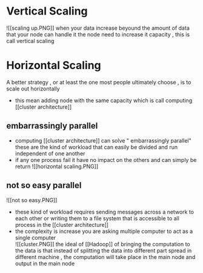 


# Vertical Scaling 

![[scaling up.PNG]] 
when your data  increase beyound the amount of data that your node can handle it the node need to increase it capacity , this is call vertical scaling 

# Horizontal Scaling 


A better strategy , or at least the one most people ultimately choose , is to scale out  horizontally 
- this mean adding node with the same capacity which is call computing [[cluster architecture]] 
## embarrassingly parallel
- computing [[cluster architecture]]  can solve " embarrassingly parallel"  these are the kind of workload that can easily be divided and run independent of one another 
- if any one process fail it have no impact on the others and can simply be return 
![[horizontal scaling.PNG]]

## not so easy parallel 
![[not so easy.PNG]]
- these kind of workload requires sending messages across a network to each other or writing them to a file system  that is accessible to all process in the [[cluster architecture]]  
- the complexity is increase you are asking multiple computer to act as a single computer   
![[cluster.PNG]]
the ideal of [[Hadoop]] of bringing the computation to the data is that instead of splitting the data into different part spread in different machine , the computation will take place in the main node and output in the main node 
